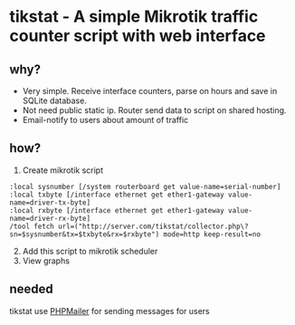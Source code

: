 # tikstat - A simple Mikrotik traffic counter script with web interface

## why?
- Very simple. Receive interface counters, parse on hours and save in SQLite database.
- Not need public static ip. Router send data to script on shared hosting.
- Email-notify to users about amount of traffic

## how?
1. Create mikrotik script 
```
:local sysnumber [/system routerboard get value-name=serial-number]
:local txbyte [/interface ethernet get ether1-gateway value-name=driver-tx-byte]
:local rxbyte [/interface ethernet get ether1-gateway value-name=driver-rx-byte]
/tool fetch url=("http://server.com/tikstat/collector.php\?sn=$sysnumber&tx=$txbyte&rx=$rxbyte") mode=http keep-result=no
```
2. Add this script to mikrotik scheduler
3. View graphs

## needed
tikstat use [PHPMailer](https://github.com/PHPMailer/PHPMailer) for sending messages for users